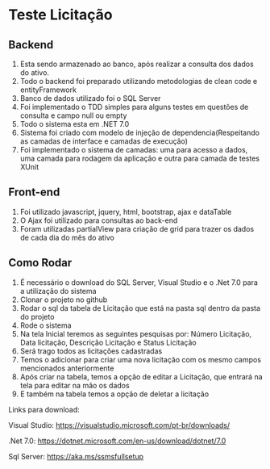 
# Teste Licitação

## Backend
1. Esta sendo armazenado ao banco, após realizar a consulta dos dados do ativo.
2. Todo o backend foi preparado utilizando metodologias de clean code e entityFramework
3. Banco de dados utilizado foi o SQL Server
4. Foi implementado o TDD simples para alguns testes em questões de consulta e campo null ou empty
5. Todo o sistema esta em .NET 7.0
6. Sistema foi criado com modelo de injeção de dependencia(Respeitando as camadas de interface e camadas de execução)
7. Foi implementado o sistema de camadas: uma para acesso a dados, uma camada para rodagem da aplicação e outra para camada de testes XUnit

## Front-end
1. Foi utilizado javascript, jquery, html, bootstrap, ajax e dataTable
2. O Ajax foi utilizado para consultas ao back-end
3. Foram utilizadas partialView para criação de grid para trazer os dados de cada dia do mês do ativo

## Como Rodar
1. É necessário o download do SQL Server, Visual Studio e o .Net 7.0 para a utilização do sistema
2. Clonar o projeto no github
3. Rodar o sql da tabela de Licitação que está na pasta sql dentro da pasta do projeto
4. Rode o sistema
5. Na tela Inicial teremos as seguintes pesquisas por: Número Licitação, Data licitação, Descrição Licitação e Status Licitação
6. Será trago todos as licitações cadastradas
7. Temos o adicionar para criar uma nova licitação com os mesmo campos mencionados anteriormente
8. Após criar na tabela, temos a opção de editar a Licitação, que entrará na tela para editar na mão os dados
9. E também na tabela temos a opção de deletar a licitação

Links para download:

Visual Studio:
https://visualstudio.microsoft.com/pt-br/downloads/

.Net 7.0:
https://dotnet.microsoft.com/en-us/download/dotnet/7.0

Sql Server:
https://aka.ms/ssmsfullsetup
